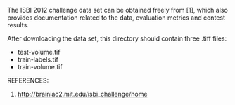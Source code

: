 The ISBI 2012 challenge data set can be obtained freely from [1], which also provides documentation related to the data, evaluation metrics and contest results.

After downloading the data set, this directory should contain three .tiff files:

- test-volume.tif
- train-labels.tif
- train-volume.tif

REFERENCES:

 1. http://brainiac2.mit.edu/isbi_challenge/home

